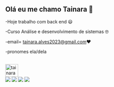## Olá eu me chamo Tainara 👋
-Hoje trabalho com back end 😃

-Curso Análise e desenvolvimento de sistemas 🤓

-email= tainara.alves2023@gmail.com❤️

-pronomes ela/dela

<div style="display: inline_block"><br>
  <img align="center" alt="tainara jv"height="40" with="50" src="https://cdn.jsdelivr.net/gh/devicons/devicon/icons/java/java-original.svg" />
</div>
  
  <div> 
  <a href="https://instagram.com/tainara03sillva" target="_blank"><img src="https://img.shields.io/badge/-Instagram-%23E4405F?style=for-the-badge&logo=instagram&logoColor=white" target="_blank"></a>
 <a href="https://discord.gg/wagxzStdcR" target="_blank"><img src="https://img.shields.io/badge/Discord-7289DA?style=for-the-badge&logo=discord&logoColor=white" target="_blank"></a> 
  <a href = "email=tainara.alves2023@gmail.com"><img src="https://img.shields.io/badge/-Gmail-%23333?style=for-the-badge&logo=gmail&logoColor=white" target="_blank"></a>
  <a href="https://www.linkedin.com/in/tainara-alves-da-silva-11b565261/" target="_blank"><img src="https://img.shields.io/badge/-LinkedIn-%230077B5?style=for-the-badge&logo=linkedin&logoColor=white" target="_blank"></a> 
  
</div>
